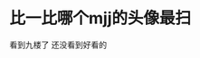 # 比一比哪个mjj的头像最扫


看到九楼了 还没看到好看的<img src="static/image/smiley/yct/010.gif" smilieid="41" border="0" alt="" />
